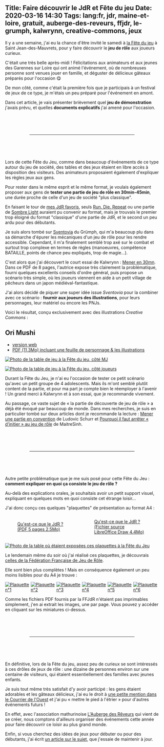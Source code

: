 Title: Faire découvrir le JdR et Fête du jeu
Date: 2020-03-16 14:30
Tags: lang:fr, jdr, maine-et-loire, gratuit, auberge-des-reveurs, ffjdr, le-grumph, kalwrynn, creative-commons, jeux
---
Il y a une semaine, j'ai eu la chance d'être invité le samedi à [la Fête du jeu](https://www.les-garennes-sur-loire.fr/%C3%A9v%C3%A8nement/fete-du-jeu/?instance_id=456)
à Saint Jean-des-Mauvrets, pour y faire découvrir le **jeu de rôle** aux joueurs curieux.

C'était une très belle après-midi !
Félicitations aux animateurs et aux jeunes des Garennes sur Loire qui ont animé l'événement,
où de nombreuses personne sont venues jouer en famille,
et déguster de délicieux gâteaux préparés pour l'occasion 😋

De mon côté, comme c'était la première fois que je participais à un festival de jeux de ce type,
je m'étais un peu préparé pour l'événement en amont.

Dans cet article, je vais présenter brièvement quel **jeu de démonstration** j'avais prévu,
et quelles **documents explicatifs** j'ai amené pour l'occasion.

---

Lors de cette Fête du Jeu, comme dans beaucoup d'événements de ce type autour du jeu de société,
des tables et des jeux étaient en libre accès à disposition des visiteurs.
Des animateurs proposaient également d'expliquer les règles jeux aux gens.

Pour rester dans le même esprit et le même format, je voulais également proposer aux gens de
**tester une partie de jeu de rôle en 30min-45min**,
une durée proche de celle d'un jeu de société "plus classique".

En faisant le tour de [mes JdR favoris](pages/jdr-favoris.html),
seuls [Run. Die. Repeat](run-die-repeat.html) ou une partie de [Sombre Light](espace-profond-et-sanglant.html) auraient pu convenir au format,
mais je trouvais le premier trop éloigné du format "classique" d'une partie de JdR,
et le second un peu ardu pour des débutants.

Je suis alors tombé sur [Sventovia](http://legrumph.org/Terrier/?Jeux-de-role/Sventovia) du Grümph,
qui m'a beaucoup plu dans sa démarche d'épurer les mécaniques d'un jeu de rôle pour les rendre accessible.
Cependant, il m'a finalement semblé trop axé sur le combat et surtout trop complexe en termes de règles
(manoeuvres, compétence BATAILLE, points de chance peu expliqués, trop de magie...).

C'est alors que j'ai découvert le court essai de Kalwrynn :
[Mener en 30mn](http://www.lulu.com/shop/kalwrynn/mener-en-30mn/ebook/product-24254652.html).
Dans ce PDF de 8 pages, l'autrice expose très clairement la problématique,
fourni quelques excellents conseils d'ordre général, puis propose un scénario très simple,
où les joueurs viennent en aide à un petit village de pêcheurs dans un japon médiéval-fantastique.

J'ai alors décidé de piquer une super idée issue _Sventovia_ pour la combiner avec ce scénario :
**fournir aux joueurs des illustrations**, pour leurs personnages,
leur matériel ou encore les PNJs.

Voici le résultat, conçu exclusivement avec des illustrations _Creative Commons_ :

## Ori Mushi

- [version web](https://lucas-c.github.io/jdr/OriMushi/)
- [PDF (11,3Mo) incluant une feuille de personnage & les illustrations](https://github.com/Lucas-C/jdr/releases/download/ori-mushi-v0.1/ori-mushi-v0.1.pdf)

[![Photo de la table de jeu à la Fête du jeu, côté MJ](images/2020/03/FeteDuJeu_OriMushi_vueMJ.jpg)](images/2020/03/FeteDuJeu_OriMushi_vueMJ.jpg)

[![Photo de la table de jeu à la Fête du jeu, côté joueurs](images/2020/03/FeteDuJeu_OriMushi_FPetIllustrations.jpg)](images/2020/03/FeteDuJeu_OriMushi_FPetIllustrations.jpg)

Durant la Fête du Jeu, je n'ai eu l'occasion de tester ce petit scénario qu'avec un petit groupe de 4 adolescents.
Mais ils m'ont semblé plutôt content de la partie,
et pour ma part je compte bien le réemployer à l'avenir !
Un grand merci à Kalwrynn et à son essai, que je recommande vivement.

Au passage, ce vaste sujet de « la partie de découverte de jeu de rôle »
a déjà été évoqué par beaucoup de monde.
Dans mes recherches, je suis en particulier tombé sur deux articles dont je recommande la lecture :
[Mener une partie en convention](http://blog.xyrop.com/post/2018/01/22/%5BTactique-de-ma%C3%AEtrise%5D-Mener-une-partie-de-2-heures-maximum-en-convention-ou-salon) de Ludovic Schurr
et [Pourquoi il faut arrêter « d’initier » au jeu de rôle](https://www.500nuancesdegeek.fr/initier-au-jdr/) de MaitreSinh.

---

Autre petite problématique que je me suis posé pour cette Fête du Jeu :
**comment expliquer en quoi ça consiste le jeu de rôle ?**

Au-delà des explications orales,
je souhaitais avoir un petit support visuel,
expliquant en quelques mots en quoi consiste cet étrange loisir...

J'ai donc conçu ces quelques "plaquettes" de présentation au format A4 :

<div class="side-by-side">
  <a href="images/jdr/PlaquettePresentationJdR.pdf">
    <figure>
      <img alt="" src="images/2020/03/PlaquetteMiniature-pdf.png">
      <figcaption>Qu'est-ce que le JdR ?<br>(PDF 5 pages 2.5Mo)</figcaption>
    </figure>
  </a>
  <a href="images/jdr/PlaquettePresentationJdR.odg">
    <figure>
      <img alt="" src="images/2020/03/PlaquetteMiniature-odg.png">
      <figcaption>Qu'est-ce que le JdR ?<br>(Fichier source LibreOffice Draw 4.4Mo)</figcaption>
    </figure>
  </a>
</div>

[![Photo de la table où étaient exposées ces plaquettes à la Fête du Jeu](images/2020/03/FeteDuJeu_jeuxEtExplications.jpg)](images/2020/03/FeteDuJeu_jeuxEtExplications.jpg)

Le lendemain même du soir où j'ai réalisé ces plaquettes,
je découvrais [celles de la Fédération Française de Jeu de Rôle](http://www.ffjdr.org/ce-devez-savoir-jeu-role/definitions-du-jeu-role/#TelechargerLaPlaquette).

Elle sont bien plus complètes !
Mais en conséquence également un peu moins lisibles pour du A4 je trouve :

<div class="side-by-side">
  <a href="images/jdr/ffjdr/services-plaquettejdr-0-0.png">
    <img alt="Plaquette n°1" src="images/jdr/ffjdr/services-plaquettejdr-0-0-miniature.png">
  </a>
  <a href="images/jdr/ffjdr/services-plaquettejdr-0-1.png">
    <img alt="Plaquette n°2" src="images/jdr/ffjdr/services-plaquettejdr-0-1-miniature.png">
  </a>
  <a href="images/jdr/ffjdr/services-plaquettejdr-0-2.png">
    <img alt="Plaquette n°3" src="images/jdr/ffjdr/services-plaquettejdr-0-2-miniature.png">
  </a>
  <a href="images/jdr/ffjdr/services-plaquettejdr-1-0.png">
    <img alt="Plaquette n°4" src="images/jdr/ffjdr/services-plaquettejdr-1-0-miniature.png">
  </a>
  <a href="images/jdr/ffjdr/services-plaquettejdr-1-1.png">
    <img alt="Plaquette n°5" src="images/jdr/ffjdr/services-plaquettejdr-1-1-miniature.png">
  </a>
  <a href="images/jdr/ffjdr/services-plaquettejdr-1-2.png">
    <img alt="Plaquette n°6" src="images/jdr/ffjdr/services-plaquettejdr-1-2-miniature.png">
  </a>
</div>

Comme les fichiers PDF fournis par la FFJdR n'étaient pas imprimables simplement,
j'en ai extrait les images, une par page. Vous pouvez y accéder en cliquant sur les miniatures ci-dessus.

---

En définitive, lors de la Fête du jeu, assez peu de curieux se sont intéressés à ces drôles de jeux de rôle :
une dizaine de personnes environ sur une centaine de visiteurs, qui étaient essentiellement des familles avec jeunes enfants.

Je suis tout même très satisfait d'y avoir participé :
les gens étaient adorables et les gâteaux délicieux,
j'ai eu le droit à [une petite mention dans le Courrier de l'Ouest](https://www.ouest-france.fr/pays-de-la-loire/saint-jean-des-mauvrets-49320/des-jeux-en-hiver-pour-un-sejour-en-ete-c7adf9b8-6c84-4fa0-ab1c-293d34ccd7d4)
et j'ai pu « mettre le pied à l'étrier » pour d'autres événements futurs !

En effet, avec l'association mathurinoise [L'Auberge des Rêveurs](https://laubergedesreveurs.forumactif.com) qui vient de se créer,
nous comptons d'ailleurs organiser des événements cette année pour faire découvrir ce loisir au plus grand monde.

Enfin, si vous cherchez des idées de jeux pour débuter ou pour des débutants, j'ai écrit [un article sur le sujet](quelques-suggestions-pour-debuter-en-jdr-gratuites-et-en-francais.html),
que j'essaie de maintenir à jour.


<style>
article img { max-height: 40rem; /* override theme value */ }
hr { margin: 5rem; }
@font-face {
  font-family: Odachi;
  src: url('https://lucas-c.github.io/jdr/OriMushi/fonts/Odachi.otf');
}
article h2 {
  font-family: Odachi;
  font-size: 8rem;
  height: 10rem;
  line-height: 8rem;
  text-align: center;
}
.side-by-side {
  display: flex;
  justify-content: center;
  align-items: center;
  flex-flow: wrap;
}
.side-by-side > * { flex: 1 0; }
</style>
